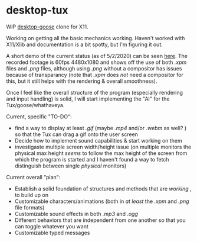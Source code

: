 # desktop-tux
 WIP [desktop-goose](https://samperson.itch.io/desktop-goose) clone for X11. 
 
 Working on getting all the basic mechanics working. Haven't worked with X11/Xlib and documentation is a bit spotty, but I'm figuring it out.  

A short demo of the current status (as of 5/2/2020) can be seen [here](pastapojken/desktop-tux/blob/screenshots/2020-02-05.mp4). 
The recorded footage is 60fps 4480x1080 and shows off the use of both _.xpm_ files and _.png_ files, although using _.png_ without a compositor has issues because of transparancy (note that _.xpm_ does *not* need a compositor for this, but it still helps with the rendering & overall smoothness). 

Once I feel like the overall structure of the program (especially rendering and input handling) is solid, I will start implementing the "AI" for the Tux/goose/whathaveya.

Current, specific "TO-DO":
* find a way to display at least _.gif_ (maybe _.mp4_ and/or _.webm_ as well? ) so that the Tux can drag a gif onto the user screen
* Decide how to implement sound capabilities & start working on them
* investigaste multiple screen width/height issue (on multiple monitors the physical max height _seems_ to follow the max height of the screen from which the program is started and I haven't found a way to fetch distinguish between single _physical_ monitors) 

Current overall "plan":
* Establish a solid foundation of structures and methods that are _working_ , to build up on
* Customizable characters/animations (both in _at least_ the _.xpm_ and _.png_ file formats)
* Customizable sound effects in both _.mp3_ and _.ogg_
* Different behaviors that are independent from one another so that you can toggle whatever you want
* Customizable typed messages
